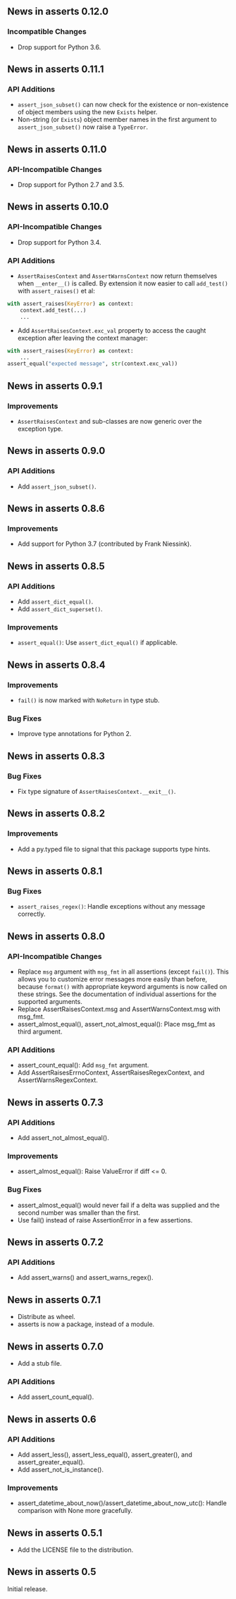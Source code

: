 ## News in asserts 0.12.0

### Incompatible Changes

- Drop support for Python 3.6.

## News in asserts 0.11.1

### API Additions

- `assert_json_subset()` can now check for the existence or non-existence
  of object members using the new `Exists` helper.
- Non-string (or `Exists`) object member names in the first argument to
  `assert_json_subset()` now raise a `TypeError`.

## News in asserts 0.11.0

### API-Incompatible Changes

- Drop support for Python 2.7 and 3.5.

## News in asserts 0.10.0

### API-Incompatible Changes

- Drop support for Python 3.4.

### API Additions

- `AssertRaisesContext` and `AssertWarnsContext` now return themselves
  when `__enter__()` is called. By extension it now easier to call
  `add_test()` with `assert_raises()` et al:

```python
with assert_raises(KeyError) as context:
    context.add_test(...)
    ...
```

- Add `AssertRaisesContext.exc_val` property to access the caught
  exception after leaving the context manager:

```python
with assert_raises(KeyError) as context:
    ...
assert_equal("expected message", str(context.exc_val))
```

## News in asserts 0.9.1

### Improvements

- `AssertRaisesContext` and sub-classes are now generic over the
  exception type.

## News in asserts 0.9.0

### API Additions

- Add `assert_json_subset()`.

## News in asserts 0.8.6

### Improvements

- Add support for Python 3.7 (contributed by Frank Niessink).

## News in asserts 0.8.5

### API Additions

- Add `assert_dict_equal()`.
- Add `assert_dict_superset()`.

### Improvements

- `assert_equal()`: Use `assert_dict_equal()` if applicable.

## News in asserts 0.8.4

### Improvements

- `fail()` is now marked with `NoReturn` in type stub.

### Bug Fixes

- Improve type annotations for Python 2.

## News in asserts 0.8.3

### Bug Fixes

- Fix type signature of `AssertRaisesContext.__exit__()`.

## News in asserts 0.8.2

### Improvements

- Add a py.typed file to signal that this package supports type hints.

## News in asserts 0.8.1

### Bug Fixes

- `assert_raises_regex()`: Handle exceptions without any message correctly.

## News in asserts 0.8.0

### API-Incompatible Changes

- Replace `msg` argument with `msg_fmt` in all assertions (except `fail()`).
  This allows you to customize error messages more easily than before, because
  `format()` with appropriate keyword arguments is now called on these
  strings. See the documentation of individual assertions for the supported
  arguments.
- Replace AssertRaisesContext.msg and AssertWarnsContext.msg with msg_fmt.
- assert_almost_equal(), assert_not_almost_equal(): Place msg_fmt as third
  argument.

### API Additions

- assert_count_equal(): Add `msg_fmt` argument.
- Add AssertRaisesErrnoContext, AssertRaisesRegexContext, and
  AssertWarnsRegexContext.

## News in asserts 0.7.3

### API Additions

- Add assert_not_almost_equal().

### Improvements

- assert_almost_equal(): Raise ValueError if diff <= 0.

### Bug Fixes

- assert_almost_equal() would never fail if a delta was supplied and the
  second number was smaller than the first.
- Use fail() instead of raise AssertionError in a few assertions.

## News in asserts 0.7.2

### API Additions

- Add assert_warns() and assert_warns_regex().

## News in asserts 0.7.1

- Distribute as wheel.
- asserts is now a package, instead of a module.

## News in asserts 0.7.0

- Add a stub file.

### API Additions

- Add assert_count_equal().

## News in asserts 0.6

### API Additions

- Add assert_less(), assert_less_equal(), assert_greater(), and
  assert_greater_equal().
- Add assert_not_is_instance().

### Improvements

- assert_datetime_about_now()/assert_datetime_about_now_utc(): Handle
  comparison with None more gracefully.

## News in asserts 0.5.1

- Add the LICENSE file to the distribution.

## News in asserts 0.5

Initial release.
